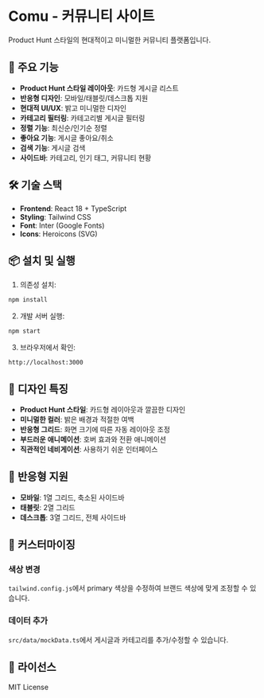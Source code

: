 # Comu - 커뮤니티 사이트

Product Hunt 스타일의 현대적이고 미니멀한 커뮤니티 플랫폼입니다.

## 🚀 주요 기능

- **Product Hunt 스타일 레이아웃**: 카드형 게시글 리스트
- **반응형 디자인**: 모바일/태블릿/데스크톱 지원
- **현대적 UI/UX**: 밝고 미니멀한 디자인
- **카테고리 필터링**: 카테고리별 게시글 필터링
- **정렬 기능**: 최신순/인기순 정렬
- **좋아요 기능**: 게시글 좋아요/취소
- **검색 기능**: 게시글 검색
- **사이드바**: 카테고리, 인기 태그, 커뮤니티 현황

## 🛠 기술 스택

- **Frontend**: React 18 + TypeScript
- **Styling**: Tailwind CSS
- **Font**: Inter (Google Fonts)
- **Icons**: Heroicons (SVG)

## 📦 설치 및 실행

1. 의존성 설치:
```bash
npm install
```

2. 개발 서버 실행:
```bash
npm start
```

3. 브라우저에서 확인:
```
http://localhost:3000
```

## 🎨 디자인 특징

- **Product Hunt 스타일**: 카드형 레이아웃과 깔끔한 디자인
- **미니멀한 컬러**: 밝은 배경과 적절한 여백
- **반응형 그리드**: 화면 크기에 따른 자동 레이아웃 조정
- **부드러운 애니메이션**: 호버 효과와 전환 애니메이션
- **직관적인 네비게이션**: 사용하기 쉬운 인터페이스

## 📱 반응형 지원

- **모바일**: 1열 그리드, 축소된 사이드바
- **태블릿**: 2열 그리드
- **데스크톱**: 3열 그리드, 전체 사이드바

## 🔧 커스터마이징

### 색상 변경
`tailwind.config.js`에서 primary 색상을 수정하여 브랜드 색상에 맞게 조정할 수 있습니다.

### 데이터 추가
`src/data/mockData.ts`에서 게시글과 카테고리를 추가/수정할 수 있습니다.

## 📄 라이선스

MIT License 
